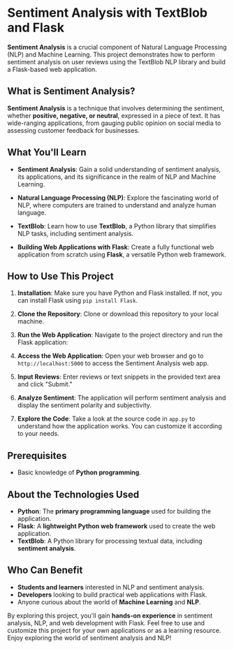 # Sentiment Analysis with TextBlob and Flask

**Sentiment Analysis** is a crucial component of Natural Language Processing (NLP) and Machine Learning. This project demonstrates how to perform sentiment analysis on user reviews using the TextBlob NLP library and build a Flask-based web application.

## What is Sentiment Analysis?

**Sentiment Analysis** is a technique that involves determining the sentiment, whether **positive, negative, or neutral**, expressed in a piece of text. It has wide-ranging applications, from gauging public opinion on social media to assessing customer feedback for businesses.

## What You'll Learn

- **Sentiment Analysis**: Gain a solid understanding of sentiment analysis, its applications, and its significance in the realm of NLP and Machine Learning.

- **Natural Language Processing (NLP)**: Explore the fascinating world of NLP, where computers are trained to understand and analyze human language.

- **TextBlob**: Learn how to use **TextBlob**, a Python library that simplifies NLP tasks, including sentiment analysis.

- **Building Web Applications with Flask**: Create a fully functional web application from scratch using **Flask**, a versatile Python web framework.

## How to Use This Project

1. **Installation**: Make sure you have Python and Flask installed. If not, you can install Flask using `pip install Flask`.

2. **Clone the Repository**: Clone or download this repository to your local machine.

3. **Run the Web Application**: Navigate to the project directory and run the Flask application:

4. **Access the Web Application**: Open your web browser and go to `http://localhost:5000` to access the Sentiment Analysis web app.

5. **Input Reviews**: Enter reviews or text snippets in the provided text area and click "Submit."

6. **Analyze Sentiment**: The application will perform sentiment analysis and display the sentiment polarity and subjectivity.

7. **Explore the Code**: Take a look at the source code in `app.py` to understand how the application works. You can customize it according to your needs.

## Prerequisites

- Basic knowledge of **Python programming**.

## About the Technologies Used

- **Python**: The **primary programming language** used for building the application.
- **Flask**: A **lightweight Python web framework** used to create the web application.
- **TextBlob**: A Python library for processing textual data, including **sentiment analysis**.

## Who Can Benefit

- **Students and learners** interested in NLP and sentiment analysis.
- **Developers** looking to build practical web applications with Flask.
- Anyone curious about the world of **Machine Learning** and **NLP**.

By exploring this project, you'll gain **hands-on experience** in sentiment analysis, NLP, and web development with Flask. Feel free to use and customize this project for your own applications or as a learning resource. Enjoy exploring the world of sentiment analysis and NLP!
